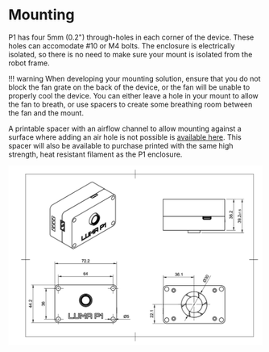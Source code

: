 # Mounting

P1 has four 5mm (0.2") through-holes in each corner of the device. These holes can accomodate #10 or M4 bolts. The enclosure is electrically isolated, so there is no need to make sure your mount is isolated from the robot frame.

!!! warning
    When developing your mounting solution, ensure that you do not block the fan grate on the back of the device, or the fan will be unable to properly cool the device. You can either leave a hole in your mount to allow the fan to breath, or use spacers to create some breathing room between the fan and the mount.

A printable spacer with an airflow channel to allow mounting against a surface where adding an air hole is not possible is [available here](https://makerworld.com/en/models/1939322-luma-p1-airflow-spacer). This spacer will also be available to purchase printed with the same high strength, heat resistant filament as the P1 enclosure.

![Mounting Diagram](img/P1%20Assembly%20Public%20Drawing.jpeg)